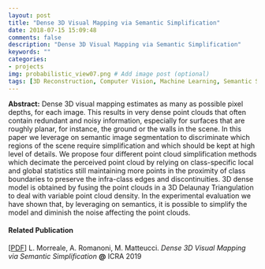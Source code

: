 ```yaml
---
layout: post
title: "Dense 3D Visual Mapping via Semantic Simplification"
date: 2018-07-15 15:09:48
comments: false
description: "Dense 3D Visual Mapping via Semantic Simplification"
keywords: ""
categories:
- projects
img: probabilistic_view07.png # Add image post (optional)
tags: [3D Reconstruction, Computer Vision, Machine Learning, Semantic Segmentation, SVM] # add tag
---
```


**Abstract:** Dense 3D visual mapping estimates as many as possible pixel depths, for each image. This results in very dense point clouds that often contain redundant and noisy information, especially for surfaces that are roughly planar, for instance, the ground or the walls in the scene. In this paper we leverage on semantic image segmentation to discriminate which regions of the scene require simplification and which should be kept at high level of details. We propose four different point cloud simplification methods which decimate the perceived point cloud by relying on class-specific local and global statistics still maintaining more points in the proximity of class boundaries to preserve the infra-class edges and discontinuities. 3D dense model is obtained by fusing the point clouds in a 3D Delaunay Triangulation to deal with variable point cloud density. In the experimental evaluation we have shown that, by leveraging on semantics, it is possible to simplify the model and diminish the noise affecting the point clouds.


#### Related Publication

[[PDF](https://arxiv.org/pdf/1902.07511)] L. Morreale, A. Romanoni, M. Matteucci. *Dense 3D Visual Mapping via Semantic Simplification* **@** ICRA 2019
